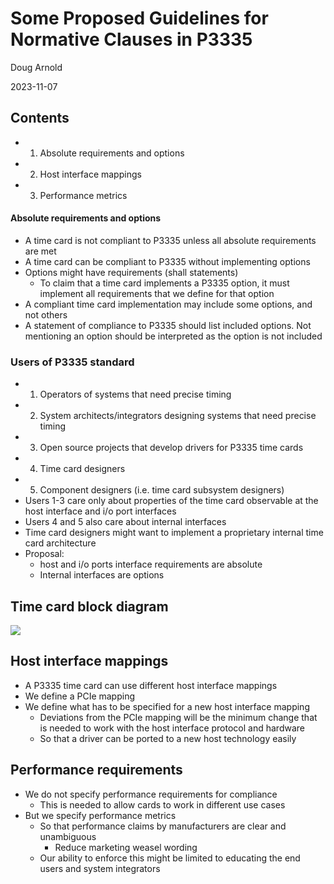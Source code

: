 # Some Proposed Guidelines for Normative Clauses in P3335

Doug Arnold

2023-11-07

## Contents

- 1. Absolute requirements and options
- 2. Host interface mappings
- 3. Performance metrics

#### Absolute requirements and options

- A time card is not compliant to P3335 unless all absolute requirements are met
- A time card can be compliant to P3335 without implementing options
- Options might have requirements (shall statements)
  - To claim that a time card implements a P3335 option, it must implement all requirements that we define for that option
- A compliant time card implementation may include some options, and not others
- A statement of compliance to P3335 should list included options. Not mentioning an option should be interpreted as the option is not included

### Users of P3335 standard

- 1. Operators of systems that need precise timing
- 2. System architects/integrators designing systems that need precise timing
- 3. Open source projects that develop drivers for P3335 time cards
- 4. Time card designers
- 5. Component designers (i.e. time card subsystem designers)
- Users 1-3 care only about properties of the time card observable at the host interface and i/o port interfaces
- Users 4 and 5 also care about internal interfaces
- Time card designers might want to implement a proprietary internal time card architecture
- Proposal:
  - host and i/o ports interface requirements are absolute
  - Internal interfaces are options

## Time card block diagram

![](_page_4_Figure_1.jpeg)

## Host interface mappings

- A P3335 time card can use different host interface mappings
- We define a PCIe mapping
- We define what has to be specified for a new host interface mapping
  - Deviations from the PCIe mapping will be the minimum change that is needed to work with the host interface protocol and hardware
  - So that a driver can be ported to a new host technology easily

## Performance requirements

- We do not specify performance requirements for compliance
  - This is needed to allow cards to work in different use cases
- But we specify performance metrics
  - So that performance claims by manufacturers are clear and unambiguous
    - Reduce marketing weasel wording
  - Our ability to enforce this might be limited to educating the end users and system integrators
